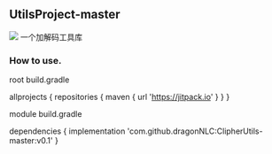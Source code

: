 ## UtilsProject-master

[![](https://jitpack.io/v/dragonNLC/ClipherUtils-master.svg)](https://jitpack.io/#dragonNLC/ClipherUtils-master) 一个加解码工具库

### How to use.

root build.gradle

allprojects {
    repositories {
        maven { url 'https://jitpack.io' }
    }
}

module build.gradle

dependencies {
    implementation 'com.github.dragonNLC:ClipherUtils-master:v0.1'
}

